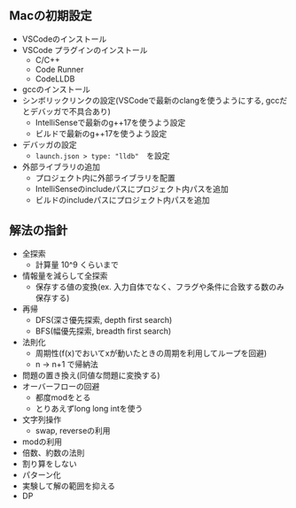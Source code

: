 ## Macの初期設定

- VSCodeのインストール
- VSCode プラグインのインストール
    - C/C++
    - Code Runner
    - CodeLLDB
- gccのインストール
- シンボリックリンクの設定(VSCodeで最新のclangを使うようにする, gccだとデバッガで不具合あり)
    - IntelliSenseで最新のg++17を使うよう設定
    - ビルドで最新のg++17を使うよう設定
- デバッガの設定
    - `launch.json > type: "lldb"`　を設定
- 外部ライブラリの追加
    - プロジェクト内に外部ライブラリを配置
    - IntelliSenseのincludeパスにプロジェクト内パスを追加
    - ビルドのincludeパスにプロジェクト内パスを追加

## 解法の指針
- 全探索
    - 計算量 10^9 くらいまで
- 情報量を減らして全探索
    - 保存する値の変換(ex. 入力自体でなく、フラグや条件に合致する数のみ保存する)
- 再帰
    - DFS(深さ優先探索, depth first search)
    - BFS(幅優先探索, breadth first search)
- 法則化
    - 周期性(f(x)でおいてxが動いたときの周期を利用してループを回避)
    - n -> n+1 で帰納法
- 問題の置き換え(同値な問題に変換する)
- オーバーフローの回避
    - 都度modをとる
    - とりあえずlong long intを使う
- 文字列操作
    - swap, reverseの利用
- modの利用
- 倍数、約数の法則
- 割り算をしない
- パターン化
- 実験して解の範囲を抑える
- DP
